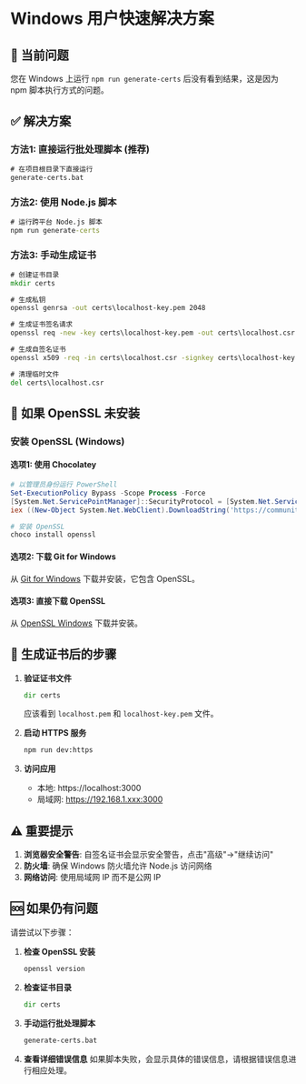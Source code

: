 # Windows 用户快速解决方案

## 🚨 当前问题
您在 Windows 上运行 `npm run generate-certs` 后没有看到结果，这是因为 npm 脚本执行方式的问题。

## ✅ 解决方案

### 方法1: 直接运行批处理脚本 (推荐)
```cmd
# 在项目根目录下直接运行
generate-certs.bat
```

### 方法2: 使用 Node.js 脚本
```cmd
# 运行跨平台 Node.js 脚本
npm run generate-certs
```

### 方法3: 手动生成证书
```cmd
# 创建证书目录
mkdir certs

# 生成私钥
openssl genrsa -out certs\localhost-key.pem 2048

# 生成证书签名请求
openssl req -new -key certs\localhost-key.pem -out certs\localhost.csr -subj "/C=CN/ST=Beijing/L=Beijing/O=Volkswagen/OU=IT/CN=localhost"

# 生成自签名证书
openssl x509 -req -in certs\localhost.csr -signkey certs\localhost-key.pem -out certs\localhost.pem -days 365

# 清理临时文件
del certs\localhost.csr
```

## 🔧 如果 OpenSSL 未安装

### 安装 OpenSSL (Windows)

#### 选项1: 使用 Chocolatey
```powershell
# 以管理员身份运行 PowerShell
Set-ExecutionPolicy Bypass -Scope Process -Force
[System.Net.ServicePointManager]::SecurityProtocol = [System.Net.ServicePointManager]::SecurityProtocol -bor 3072
iex ((New-Object System.Net.WebClient).DownloadString('https://community.chocolatey.org/install.ps1'))

# 安装 OpenSSL
choco install openssl
```

#### 选项2: 下载 Git for Windows
从 [Git for Windows](https://git-scm.com/download/win) 下载并安装，它包含 OpenSSL。

#### 选项3: 直接下载 OpenSSL
从 [OpenSSL Windows](https://slproweb.com/products/Win32OpenSSL.html) 下载并安装。

## 🚀 生成证书后的步骤

1. **验证证书文件**
   ```cmd
   dir certs
   ```
   应该看到 `localhost.pem` 和 `localhost-key.pem` 文件。

2. **启动 HTTPS 服务**
   ```cmd
   npm run dev:https
   ```

3. **访问应用**
   - 本地: https://localhost:3000
   - 局域网: https://192.168.1.xxx:3000

## ⚠️ 重要提示

1. **浏览器安全警告**: 自签名证书会显示安全警告，点击"高级"→"继续访问"
2. **防火墙**: 确保 Windows 防火墙允许 Node.js 访问网络
3. **网络访问**: 使用局域网 IP 而不是公网 IP

## 🆘 如果仍有问题

请尝试以下步骤：

1. **检查 OpenSSL 安装**
   ```cmd
   openssl version
   ```

2. **检查证书目录**
   ```cmd
   dir certs
   ```

3. **手动运行批处理脚本**
   ```cmd
   generate-certs.bat
   ```

4. **查看详细错误信息**
   如果脚本失败，会显示具体的错误信息，请根据错误信息进行相应处理。
